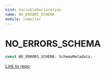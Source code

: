 ```yaml
---
kind: VariableDeclaration
name: NO_ERRORS_SCHEMA
module: compiler
---
```


# NO_ERRORS_SCHEMA

```ts
const NO_ERRORS_SCHEMA: SchemaMetadata;
```

[Link to repo](https://github.com/timdeschryver/angular/blob/master/packages/compiler/src/core.ts#L164-L166)
